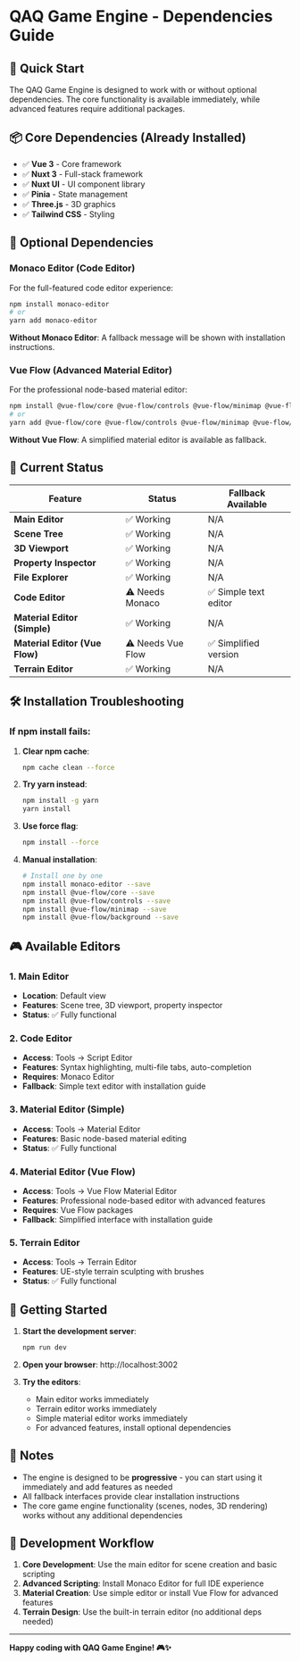 # QAQ Game Engine - Dependencies Guide

## 🚀 Quick Start

The QAQ Game Engine is designed to work with or without optional dependencies. The core functionality is available immediately, while advanced features require additional packages.

## 📦 Core Dependencies (Already Installed)

- ✅ **Vue 3** - Core framework
- ✅ **Nuxt 3** - Full-stack framework
- ✅ **Nuxt UI** - UI component library
- ✅ **Pinia** - State management
- ✅ **Three.js** - 3D graphics
- ✅ **Tailwind CSS** - Styling

## 🔧 Optional Dependencies

### Monaco Editor (Code Editor)

For the full-featured code editor experience:

```bash
npm install monaco-editor
# or
yarn add monaco-editor
```

**Without Monaco Editor**: A fallback message will be shown with installation instructions.

### Vue Flow (Advanced Material Editor)

For the professional node-based material editor:

```bash
npm install @vue-flow/core @vue-flow/controls @vue-flow/minimap @vue-flow/background
# or
yarn add @vue-flow/core @vue-flow/controls @vue-flow/minimap @vue-flow/background
```

**Without Vue Flow**: A simplified material editor is available as fallback.

## 🎯 Current Status

| Feature | Status | Fallback Available |
|---------|--------|-------------------|
| **Main Editor** | ✅ Working | N/A |
| **Scene Tree** | ✅ Working | N/A |
| **3D Viewport** | ✅ Working | N/A |
| **Property Inspector** | ✅ Working | N/A |
| **File Explorer** | ✅ Working | N/A |
| **Code Editor** | ⚠️ Needs Monaco | ✅ Simple text editor |
| **Material Editor (Simple)** | ✅ Working | N/A |
| **Material Editor (Vue Flow)** | ⚠️ Needs Vue Flow | ✅ Simplified version |
| **Terrain Editor** | ✅ Working | N/A |

## 🛠️ Installation Troubleshooting

### If npm install fails:

1. **Clear npm cache**:
   ```bash
   npm cache clean --force
   ```

2. **Try yarn instead**:
   ```bash
   npm install -g yarn
   yarn install
   ```

3. **Use force flag**:
   ```bash
   npm install --force
   ```

4. **Manual installation**:
   ```bash
   # Install one by one
   npm install monaco-editor --save
   npm install @vue-flow/core --save
   npm install @vue-flow/controls --save
   npm install @vue-flow/minimap --save
   npm install @vue-flow/background --save
   ```

## 🎮 Available Editors

### 1. Main Editor
- **Location**: Default view
- **Features**: Scene tree, 3D viewport, property inspector
- **Status**: ✅ Fully functional

### 2. Code Editor
- **Access**: Tools → Script Editor
- **Features**: Syntax highlighting, multi-file tabs, auto-completion
- **Requires**: Monaco Editor
- **Fallback**: Simple text editor with installation guide

### 3. Material Editor (Simple)
- **Access**: Tools → Material Editor
- **Features**: Basic node-based material editing
- **Status**: ✅ Fully functional

### 4. Material Editor (Vue Flow)
- **Access**: Tools → Vue Flow Material Editor
- **Features**: Professional node-based editor with advanced features
- **Requires**: Vue Flow packages
- **Fallback**: Simplified interface with installation guide

### 5. Terrain Editor
- **Access**: Tools → Terrain Editor
- **Features**: UE-style terrain sculpting with brushes
- **Status**: ✅ Fully functional

## 🚀 Getting Started

1. **Start the development server**:
   ```bash
   npm run dev
   ```

2. **Open your browser**: http://localhost:3002

3. **Try the editors**:
   - Main editor works immediately
   - Terrain editor works immediately
   - Simple material editor works immediately
   - For advanced features, install optional dependencies

## 📝 Notes

- The engine is designed to be **progressive** - you can start using it immediately and add features as needed
- All fallback interfaces provide clear installation instructions
- The core game engine functionality (scenes, nodes, 3D rendering) works without any additional dependencies

## 🔄 Development Workflow

1. **Core Development**: Use the main editor for scene creation and basic scripting
2. **Advanced Scripting**: Install Monaco Editor for full IDE experience
3. **Material Creation**: Use simple editor or install Vue Flow for advanced features
4. **Terrain Design**: Use the built-in terrain editor (no additional deps needed)

---

**Happy coding with QAQ Game Engine! 🎮✨**

